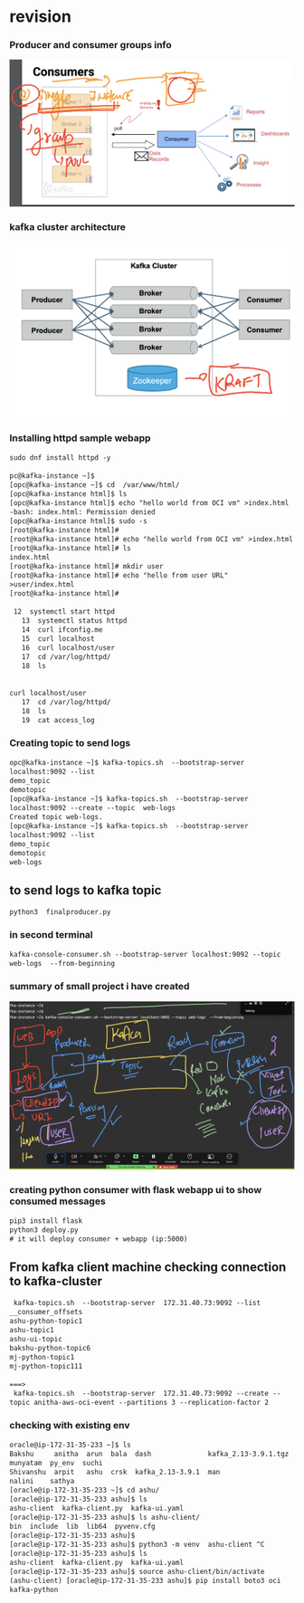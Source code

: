 # revision 

### Producer and consumer groups info 

<img src="rev1.png">


### kafka cluster architecture 

<img src="rev2.png">


### Installing httpd sample webapp 

```
sudo dnf install httpd -y 

pc@kafka-instance ~]$ 
[opc@kafka-instance ~]$ cd  /var/www/html/
[opc@kafka-instance html]$ ls
[opc@kafka-instance html]$ echo "hello world from OCI vm" >index.html 
-bash: index.html: Permission denied
[opc@kafka-instance html]$ sudo -s
[root@kafka-instance html]# 
[root@kafka-instance html]# echo "hello world from OCI vm" >index.html
[root@kafka-instance html]# ls
index.html
[root@kafka-instance html]# mkdir user
[root@kafka-instance html]# echo "hello from user URL" >user/index.html
[root@kafka-instance html]# 

 12  systemctl start httpd
   13  systemctl status httpd
   14  curl ifconfig.me 
   15  curl localhost
   16  curl localhost/user
   17  cd /var/log/httpd/
   18  ls


curl localhost/user
   17  cd /var/log/httpd/
   18  ls
   19  cat access_log 
```

### Creating topic to send logs 

```
opc@kafka-instance ~]$ kafka-topics.sh  --bootstrap-server localhost:9092 --list
demo_topic
demotopic
[opc@kafka-instance ~]$ kafka-topics.sh  --bootstrap-server localhost:9092 --create --topic  web-logs
Created topic web-logs.
[opc@kafka-instance ~]$ kafka-topics.sh  --bootstrap-server localhost:9092 --list
demo_topic
demotopic
web-logs

```

## to send logs to kafka topic

```
python3  finalproducer.py

```

### in second terminal 

```
kafka-console-consumer.sh --bootstrap-server localhost:9092 --topic web-logs  --from-beginning 
```

### summary of small project i have created 

<img src="project1.png">


### creating python consumer with flask webapp ui to show consumed messages

```
pip3 install flask 
python3 deploy.py 
# it will deploy consumer + webapp (ip:5000)
```

## From kafka client machine checking connection to kafka-cluster 

```
 kafka-topics.sh  --bootstrap-server  172.31.40.73:9092 --list
__consumer_offsets
ashu-python-topic1
ashu-topic1
ashu-ui-topic
bakshu-python-topic6
mj-python-topic1
mj-python-topic111

===>
 kafka-topics.sh  --bootstrap-server  172.31.40.73:9092 --create --topic anitha-aws-oci-event --partitions 3 --replication-factor 2

```

### checking with existing env 

```
oracle@ip-172-31-35-233 ~]$ ls
Bakshu     anitha  arun  bala  dash              kafka_2.13-3.9.1.tgz  munyatam  py_env  suchi
Shivanshu  arpit   ashu  crsk  kafka_2.13-3.9.1  man                   nalini    sathya
[oracle@ip-172-31-35-233 ~]$ cd ashu/
[oracle@ip-172-31-35-233 ashu]$ ls
ashu-client  kafka-client.py  kafka-ui.yaml
[oracle@ip-172-31-35-233 ashu]$ ls ashu-client/
bin  include  lib  lib64  pyvenv.cfg
[oracle@ip-172-31-35-233 ashu]$ 
[oracle@ip-172-31-35-233 ashu]$ python3 -m venv  ashu-client ^C
[oracle@ip-172-31-35-233 ashu]$ ls
ashu-client  kafka-client.py  kafka-ui.yaml
[oracle@ip-172-31-35-233 ashu]$ source ashu-client/bin/activate
(ashu-client) [oracle@ip-172-31-35-233 ashu]$ pip install boto3 oci kafka-python 


```